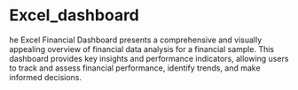 # Excel_dashboard
he Excel Financial Dashboard presents a comprehensive and visually appealing overview of financial data analysis for a financial sample. This dashboard provides key insights and performance indicators, allowing users to track and assess financial performance, identify trends, and make informed decisions.
